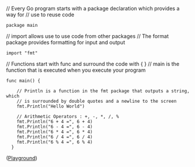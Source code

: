 // Every Go program starts with a package declaration which provides a way for
// use to reuse code

    package main

// import allows use to use code from other packages
// The format package provides formatting for input and output

    import "fmt"


// Functions start with func and surround the code with { }
// main is the function that is executed when you execute your program

    func main() {

        // Println is a function in the fmt package that outputs a string, which
        // is surrounded by double quotes and a newline to the screen
        fmt.Println("Hello World")

        // Arithmetic Operators : +, -, *, /, %
        fmt.Println("6 + 4 =", 6 + 4)
        fmt.Println("6 - 4 =", 6 - 4)
        fmt.Println("6 * 4 =", 6 * 4)
        fmt.Println("6 / 4 =", 6 / 4)
        fmt.Println("6 % 4 =", 6 % 4)
      }


([Playground](http://play.golang.org/p/YxGaFNIA4l))


